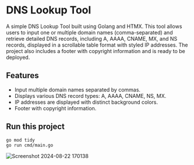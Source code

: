 # DNS Lookup Tool

A simple DNS Lookup Tool built using Golang and HTMX. This tool allows users to input one or multiple domain names (comma-separated) and retrieve detailed DNS records, including A, AAAA, CNAME, MX, and NS records, displayed in a scrollable table format with styled IP addresses. The project also includes a footer with copyright information and is ready to be deployed.

## Features

- Input multiple domain names separated by commas.
- Displays various DNS record types: A, AAAA, CNAME, NS, MX.
- IP addresses are displayed with distinct background colors.
- Footer with copyright information.

## Run this project
```
go mod tidy
go run cmd/main.go

```
![Screenshot 2024-08-22 170138](https://github.com/user-attachments/assets/3f0b1348-fca7-42d1-a3e3-8aa786d36f43)



